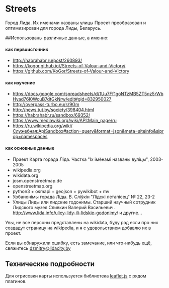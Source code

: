 # Streets

Город Лида. Их именами названы улицы
Проект преобразован и оптимизирован для города Лиды, Беларусь.

##Использованы различные данные, а именно:
#### как первоисточник 
* http://habrahabr.ru/post/260893/
* https://kogor.github.io//Streets-of-Valour-and-Victory/
* https://github.com/KoGor/Streets-of-Valour-and-Victory
#### как изучение
* https://docs.google.com/spreadsheets/d/1Uu7Ff1goNTzMB5ZT5qz5rWbHyad76I0WcuB7dtGkNrw/edit#gid=832950027
* http://overpass-turbo.eu/s/9Gm
* http://news.tut.by/society/398404.html
* https://habrahabr.ru/sandbox/69352/
* https://www.mediawiki.org/wiki/API:Main_page/ru
* https://ru.wikipedia.org/wiki/Служебная:ApiSandbox#action=query&format=json&meta=siteinfo&siprop=namespaces
#### как основные данные
* Праект Карта горада Ліда. Частка "Іх імёнамі названы вуліцы", 2003-2005
* wikipedia.org
* wikidata.org
* josm.openstreetmap.de
* openstreetmap.org
* python3 + osmapi + geojson + pywikibot + mv
* Урбанонімы горада Ліды. В. Сліўкін "Лідскі летапісец" № 22, 23-2
* Улицы Лиды или лидские годонимы. Cтарший научный сотрудник Лидского музея Сливкин Валерий Васильевич. http://www.lida.info/ulicy-lidy-ili-lidskie-godonimy/
 и другие...

Увы, не все персоны представлены на wikidata, буду рад если про них создадут страницу на wikipedia, и я с удовольствием добавлю их в проект.

Если вы обнаружили ошибку, есть замечание, или что-нибудь ещё, свяжитесь dzmitry@lidacity.by

## Технические подробности
Для отрисовки карты используется библиотека [leaflet.js](http://leafletjs.com/) с рядом плагинов.
